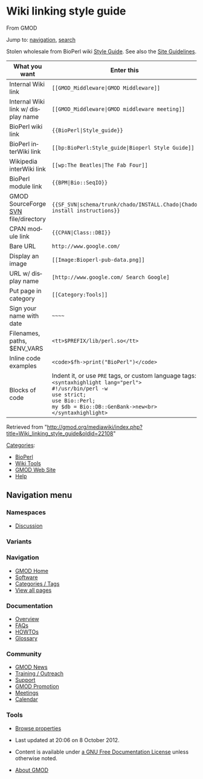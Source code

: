 <div id="mw-page-base" class="noprint">

</div>

<div id="mw-head-base" class="noprint">

</div>

<div id="content" class="mw-body" role="main">

<span id="top"></span>

<div id="mw-js-message" style="display:none;">

</div>



# <span dir="auto">Wiki linking style guide</span>

<div id="bodyContent">

<div id="siteSub">

From GMOD

</div>

<div id="contentSub">

</div>

<div id="jump-to-nav" class="mw-jump">

Jump to: [navigation](#mw-navigation), [search](#p-search)

</div>

<div id="mw-content-text" class="mw-content-ltr" lang="en" dir="ltr">

Stolen wholesale from BioPerl wiki
<a href="http://www.bioperl.org/wiki/Style_guide" class="extiw"
title="bp:Style guide">Style Guide</a>. See also the [Site
Guidelines](Site_Guidelines "Site Guidelines").

  

<table class="wikitable">
<colgroup>
<col style="width: 33%" />
<col style="width: 33%" />
<col style="width: 33%" />
</colgroup>
<thead>
<tr class="header">
<th>What you want</th>
<th>Enter this</th>
<th>To create this</th>
</tr>
</thead>
<tbody>
<tr class="odd">
<td>Internal Wiki link</td>
<td><code>[[GMOD_Middleware|GMOD Middleware]]</code></td>
<td><a href="GMOD_Middleware" title="GMOD Middleware">GMOD
Middleware</a></td>
</tr>
<tr class="even">
<td>Internal Wiki link w/ display name</td>
<td><code>[[GMOD_Middleware|GMOD middleware meeting]]</code></td>
<td><a href="GMOD_Middleware" title="GMOD Middleware">GMOD middleware
meeting</a></td>
</tr>
<tr class="odd">
<td>BioPerl wiki link</td>
<td><code>{{BioPerl|Style_guide}}</code></td>
<td><a href="http://bioperl.org/wiki/BioPerl:Style_guide"
class="external text" rel="nofollow">Style_guide</a></td>
</tr>
<tr class="even">
<td>BioPerl interWiki link</td>
<td><code>[[bp:BioPerl:Style_guide|Bioperl Style Guide]]</code></td>
<td><a href="http://www.bioperl.org/wiki/BioPerl:Style_guide"
class="extiw" title="bp:BioPerl:Style guide">Bioperl Style
Guide</a></td>
</tr>
<tr class="odd">
<td>Wikipedia interWiki link</td>
<td><code>[[wp:The Beatles|The Fab Four]]</code></td>
<td><a href="http://en.wikipedia.org/wiki/The_Beatles" class="extiw"
title="wp:The Beatles">The Fab Four</a></td>
</tr>
<tr class="even">
<td>BioPerl module link</td>
<td><code>{{BPM|Bio::SeqIO}}</code></td>
<td><a href="http://bioperl.org/wiki/Module:Bio::SeqIO"
class="external text" rel="nofollow">Bio::SeqIO</a></td>
</tr>
<tr class="odd">
<td>GMOD SourceForge <a href="SVN" class="mw-redirect"
title="SVN">SVN</a> file/directory</td>
<td><code>{{SF_SVN|schema/trunk/chado/INSTALL.Chado|Chado install instructions}}</code></td>
<td><a
href="http://gmod.svn.sourceforge.net/viewvc/gmod/schema/trunk/chado/INSTALL.Chado"
class="external text" rel="nofollow">Chado install instructions</a></td>
</tr>
<tr class="even">
<td>CPAN module link</td>
<td><code>{{CPAN|Class::DBI}}</code></td>
<td><a href="http://search.cpan.org/perldoc?Class::DBI"
class="external text" rel="nofollow">Class::DBI</a></td>
</tr>
<tr class="odd">
<td>Bare URL</td>
<td><code>http://www.google.com/</code></td>
<td><a href="http://www.google.com/" class="external free"
rel="nofollow">http://www.google.com/</a></td>
</tr>
<tr class="even">
<td>Display an image</td>
<td><code>[[Image:Bioperl-pub-data.png]]</code></td>
<td>Not working yet</td>
</tr>
<tr class="odd">
<td>URL w/ display name</td>
<td><code>[http://www.google.com/ Search Google]</code></td>
<td><a href="http://www.google.com/" class="external text"
rel="nofollow">Search Google</a></td>
</tr>
<tr class="even">
<td>Put page in category</td>
<td><code>[[Category:Tools]]</code></td>
<td><em>(link to other Tools in page footer)</em></td>
</tr>
<tr class="odd">
<td>Sign your name with date</td>
<td><code>~~~~</code></td>
<td>scott 02:11, 28 December 2005 (EST)</td>
</tr>
<tr class="even">
<td>Filenames, paths, $ENV_VARS</td>
<td><code>&lt;tt&gt;$PREFIX/lib/perl.so&lt;/tt&gt;</code></td>
<td><code>$PREFIX/lib/perl.so</code></td>
</tr>
<tr class="odd">
<td>Inline code examples</td>
<td><code>&lt;code&gt;$fh-&gt;print("BioPerl")&lt;/code&gt;</code></td>
<td><code>$fh-&gt;print("BioPerl")</code></td>
</tr>
<tr class="even">
<td>Blocks of code</td>
<td>Indent it, or use <code>PRE</code> tags, or custom language
tags:<br />
<code>&lt;syntaxhighlight lang="perl"&gt;</code><br />
<code>#!/usr/bin/perl -w</code><br />
<code>use strict;</code><br />
<code>use Bio::Perl;</code><br />
<code>my $db = Bio::DB::GenBank-&gt;new&lt;br&gt;&lt;/syntaxhighlight&gt;</code></td>
<td><div class="mw-geshi mw-code mw-content-ltr" dir="ltr">
<div class="perl source-perl">
<pre class="de1"><code>#!/usr/bin/perl -w
use strict;
use Bio::Perl;
my $db = Bio::DB::GenBank-&gt;new;</code></pre>
</div>
</div></td>
</tr>
</tbody>
</table>

</div>

<div class="printfooter">

Retrieved from
"<http://gmod.org/mediawiki/index.php?title=Wiki_linking_style_guide&oldid=22108>"

</div>

<div id="catlinks" class="catlinks">

<div id="mw-normal-catlinks" class="mw-normal-catlinks">

[Categories](Special:Categories "Special:Categories"):

- [BioPerl](Category:BioPerl "Category:BioPerl")
- [Wiki Tools](Category:Wiki_Tools "Category:Wiki Tools")
- [GMOD Web Site](Category:GMOD_Web_Site "Category:GMOD Web Site")
- [Help](Category:Help "Category:Help")

</div>

</div>

<div class="visualClear">

</div>

</div>

</div>

<div id="mw-navigation">

## Navigation menu

<div id="mw-head">



<div id="left-navigation">

<div id="p-namespaces" class="vectorTabs" role="navigation"
aria-labelledby="p-namespaces-label">

### Namespaces


- <span id="ca-talk"><a
  href="http://gmod.org/mediawiki/index.php?title=Talk:Wiki_linking_style_guide&amp;action=edit&amp;redlink=1"
  accesskey="t"
  title="Discussion about the content page [t]">Discussion</a></span>

</div>

<div id="p-variants" class="vectorMenu emptyPortlet" role="navigation"
aria-labelledby="p-variants-label">

### 

### Variants[](#)

<div class="menu">

</div>

</div>

</div>





</div>

</div>

</div>

<div id="mw-panel">

<div id="p-logo" role="banner">

<a href="Main_Page"
style="background-image: url(../images/GMOD-cogs.png);"
title="Visit the main page"></a>

</div>

<div id="p-Navigation" class="portal" role="navigation"
aria-labelledby="p-Navigation-label">

### Navigation

<div class="body">

- <span id="n-GMOD-Home">[GMOD Home](Main_Page)</span>
- <span id="n-Software">[Software](GMOD_Components)</span>
- <span id="n-Categories-.2F-Tags">[Categories /
  Tags](Categories)</span>
- <span id="n-View-all-pages">[View all pages](Special:AllPages)</span>

</div>

</div>

<div id="p-Documentation" class="portal" role="navigation"
aria-labelledby="p-Documentation-label">

### Documentation

<div class="body">

- <span id="n-Overview">[Overview](Overview)</span>
- <span id="n-FAQs">[FAQs](Category:FAQ)</span>
- <span id="n-HOWTOs">[HOWTOs](Category:HOWTO)</span>
- <span id="n-Glossary">[Glossary](Glossary)</span>

</div>

</div>

<div id="p-Community" class="portal" role="navigation"
aria-labelledby="p-Community-label">

### Community

<div class="body">

- <span id="n-GMOD-News">[GMOD News](GMOD_News)</span>
- <span id="n-Training-.2F-Outreach">[Training /
  Outreach](Training_and_Outreach)</span>
- <span id="n-Support">[Support](Support)</span>
- <span id="n-GMOD-Promotion">[GMOD Promotion](GMOD_Promotion)</span>
- <span id="n-Meetings">[Meetings](Meetings)</span>
- <span id="n-Calendar">[Calendar](Calendar)</span>

</div>

</div>

<div id="p-tb" class="portal" role="navigation"
aria-labelledby="p-tb-label">

### Tools

<div class="body">


- <span id="t-smwbrowselink"><a href="Special:Browse/Wiki_linking_style_guide"
  rel="smw-browse">Browse properties</a></span>


</div>

</div>

</div>

</div>

<div id="footer" role="contentinfo">

- <span id="footer-info-lastmod">Last updated at 20:06 on 8 October
  2012.</span>
<!-- - <span id="footer-info-viewcount">48,216 page views.</span> -->
- <span id="footer-info-copyright">Content is available under
  <a href="http://www.gnu.org/licenses/fdl-1.3.html" class="external"
  rel="nofollow">a GNU Free Documentation License</a> unless otherwise
  noted.</span>

<!-- -->

- <span id="footer-places-about">[About
  GMOD](GMOD:About "GMOD:About")</span>

<!-- -->






</div>
